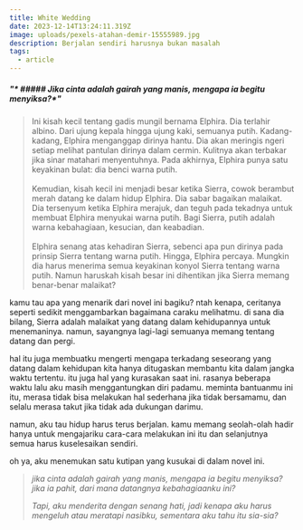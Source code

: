 ```yaml
---
title: White Wedding
date: 2023-12-14T13:24:11.319Z
image: uploads/pexels-atahan-demir-15555989.jpg
description: Berjalan sendiri harusnya bukan masalah
tags:
  - article
---
```

##### "﻿* ##### Jika cinta adalah gairah yang manis, mengapa ia begitu menyiksa?*"

> Ini kisah kecil tentang gadis mungil bernama Elphira. Dia terlahir albino. Dari ujung kepala hingga ujung kaki, semuanya putih. Kadang-kadang, Elphira menganggap dirinya hantu. Dia akan meringis ngeri setiap melihat pantulan dirinya dalam cermin. Kulitnya akan terbakar jika sinar matahari menyentuhnya. Pada akhirnya, Elphira punya satu keyakinan bulat: dia benci warna putih.\
> \
> Kemudian, kisah kecil ini menjadi besar ketika Sierra, cowok berambut merah datang ke dalam hidup Elphira. Dia sabar bagaikan malaikat. Dia tersenyum ketika Elphira merajuk, dan teguh pada tekadnya untuk membuat Elphira menyukai warna putih. Bagi Sierra, putih adalah warna kebahagiaan, kesucian, dan keabadian.\
> \
> Elphira senang atas kehadiran Sierra, sebenci apa pun dirinya pada prinsip Sierra tentang warna putih. Hingga, Elphira percaya. Mungkin dia harus menerima semua keyakinan konyol Sierra tentang warna putih. Namun haruskah kisah besar ini dihentikan jika Sierra memang benar-benar malaikat?

k﻿amu tau apa yang menarik dari novel ini bagiku? ntah kenapa, ceritanya seperti sedikit menggambarkan bagaimana caraku melihatmu. di sana dia bilang, Sierra adalah malaikat yang datang dalam kehidupannya untuk menemaninya. namun, sayangnya lagi-lagi semuanya memang tentang datang dan pergi.

h﻿al itu juga membuatku mengerti mengapa terkadang seseorang yang datang dalam kehidupan kita hanya ditugaskan membantu kita dalam jangka waktu tertentu. itu juga hal yang kurasakan saat ini. rasanya beberapa waktu lalu aku masih menggantungkan diri padamu. meminta bantuanmu ini itu, merasa tidak bisa melakukan hal sederhana jika tidak bersamamu, dan selalu merasa takut jika tidak ada dukungan darimu. 

n﻿amun, aku tau hidup harus terus berjalan. kamu memang seolah-olah hadir hanya untuk mengajariku cara-cara melakukan ini itu dan selanjutnya semua harus kuselesaikan sendiri.

o﻿h ya, a﻿ku menemukan satu kutipan yang kusukai di dalam novel ini.

> ﻿*jika cinta adalah gairah yang manis, mengapa ia begitu menyiksa? j﻿ika ia pahit, dari mana datangnya kebahagiaanku ini?*
>
> *T﻿api, aku menderita dengan senang hati, jadi kenapa aku harus mengeluh a﻿tau meratapi nasibku, sementara aku tahu itu sia-sia?*